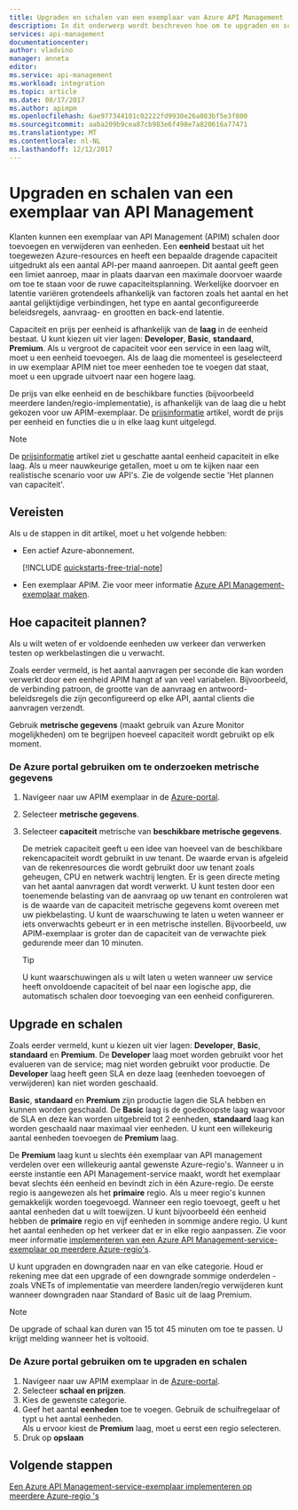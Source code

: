 ```yaml
---
title: Upgraden en schalen van een exemplaar van Azure API Management | Microsoft Docs
description: In dit onderwerp wordt beschreven hoe om te upgraden en schalen van een exemplaar van Azure API Management.
services: api-management
documentationcenter: 
author: vladvino
manager: anneta
editor: 
ms.service: api-management
ms.workload: integration
ms.topic: article
ms.date: 08/17/2017
ms.author: apimpm
ms.openlocfilehash: 6ae977344101c02222fd9930e26a083bf5e3f800
ms.sourcegitcommit: aaba209b9cea87cb983e6f498e7a820616a77471
ms.translationtype: MT
ms.contentlocale: nl-NL
ms.lasthandoff: 12/12/2017
---
```

# <a name="upgrade-and-scale-an-api-management-instance"></a>Upgraden en schalen van een exemplaar van API Management 

Klanten kunnen een exemplaar van API Management (APIM) schalen door toevoegen en verwijderen van eenheden. Een **eenheid** bestaat uit het toegewezen Azure-resources en heeft een bepaalde dragende capaciteit uitgedrukt als een aantal API-per maand aanroepen. Dit aantal geeft geen een limiet aanroep, maar in plaats daarvan een maximale doorvoer waarde om toe te staan voor de ruwe capaciteitsplanning. Werkelijke doorvoer en latentie variëren grotendeels afhankelijk van factoren zoals het aantal en het aantal gelijktijdige verbindingen, het type en aantal geconfigureerde beleidsregels, aanvraag- en grootten en back-end latentie.

Capaciteit en prijs per eenheid is afhankelijk van de **laag** in de eenheid bestaat. U kunt kiezen uit vier lagen: **Developer**, **Basic**, **standaard**, **Premium**. Als u vergroot de capaciteit voor een service in een laag wilt, moet u een eenheid toevoegen. Als de laag die momenteel is geselecteerd in uw exemplaar APIM niet toe meer eenheden toe te voegen dat staat, moet u een upgrade uitvoert naar een hogere laag. 

De prijs van elke eenheid en de beschikbare functies (bijvoorbeeld meerdere landen/regio-implementatie), is afhankelijk van de laag die u hebt gekozen voor uw APIM-exemplaar. De [prijsinformatie](https://azure.microsoft.com/pricing/details/api-management/?ref=microsoft.com&utm_source=microsoft.com&utm_medium=docs&utm_campaign=visualstudio) artikel, wordt de prijs per eenheid en functies die u in elke laag kunt uitgelegd. 

>[!NOTE]
>De [prijsinformatie](https://azure.microsoft.com/pricing/details/api-management/?ref=microsoft.com&utm_source=microsoft.com&utm_medium=docs&utm_campaign=visualstudio) artikel ziet u geschatte aantal eenheid capaciteit in elke laag. Als u meer nauwkeurige getallen, moet u om te kijken naar een realistische scenario voor uw API's. Zie de volgende sectie 'Het plannen van capaciteit'.

## <a name="prerequisites"></a>Vereisten

Als u de stappen in dit artikel, moet u het volgende hebben:

+ Een actief Azure-abonnement.

    [!INCLUDE [quickstarts-free-trial-note](../../includes/quickstarts-free-trial-note.md)]

+ Een exemplaar APIM. Zie voor meer informatie [Azure API Management-exemplaar maken](get-started-create-service-instance.md).

## <a name="how-to-plan-for-capacity"></a>Hoe capaciteit plannen?

Als u wilt weten of er voldoende eenheden uw verkeer dan verwerken testen op werkbelastingen die u verwacht. 

Zoals eerder vermeld, is het aantal aanvragen per seconde die kan worden verwerkt door een eenheid APIM hangt af van veel variabelen. Bijvoorbeeld, de verbinding patroon, de grootte van de aanvraag en antwoord-beleidsregels die zijn geconfigureerd op elke API, aantal clients die aanvragen verzendt.

Gebruik **metrische gegevens** (maakt gebruik van Azure Monitor mogelijkheden) om te begrijpen hoeveel capaciteit wordt gebruikt op elk moment.

### <a name="use-the-azure-portal-to-examine-metrics"></a>De Azure portal gebruiken om te onderzoeken metrische gegevens 

1. Navigeer naar uw APIM exemplaar in de [Azure-portal](https://portal.azure.com/).
2. Selecteer **metrische gegevens**.
3. Selecteer **capaciteit** metrische van **beschikbare metrische gegevens**. 

    De metriek capaciteit geeft u een idee van hoeveel van de beschikbare rekencapaciteit wordt gebruikt in uw tenant. De waarde ervan is afgeleid van de rekenresources die wordt gebruikt door uw tenant zoals geheugen, CPU en netwerk wachtrij lengten. Er is geen directe meting van het aantal aanvragen dat wordt verwerkt. U kunt testen door een toenemende belasting van de aanvraag op uw tenant en controleren wat is de waarde van de capaciteit metrische gegevens komt overeen met uw piekbelasting. U kunt de waarschuwing te laten u weten wanneer er iets onverwachts gebeurt er in een metrische instellen. Bijvoorbeeld, uw APIM-exemplaar is groter dan de capaciteit van de verwachte piek gedurende meer dan 10 minuten.

    >[!TIP]
    > U kunt waarschuwingen als u wilt laten u weten wanneer uw service heeft onvoldoende capaciteit of bel naar een logische app, die automatisch schalen door toevoeging van een eenheid configureren.

## <a name="upgrade-and-scale"></a>Upgrade en schalen 

Zoals eerder vermeld, kunt u kiezen uit vier lagen: **Developer**, **Basic**, **standaard** en **Premium**. De **Developer** laag moet worden gebruikt voor het evalueren van de service; mag niet worden gebruikt voor productie. De **Developer** laag heeft geen SLA en deze laag (eenheden toevoegen of verwijderen) kan niet worden geschaald. 

**Basic**, **standaard** en **Premium** zijn productie lagen die SLA hebben en kunnen worden geschaald. De **Basic** laag is de goedkoopste laag waarvoor de SLA en deze kan worden uitgebreid tot 2 eenheden, **standaard** laag kan worden geschaald naar maximaal vier eenheden. U kunt een willekeurig aantal eenheden toevoegen de **Premium** laag.

De **Premium** laag kunt u slechts één exemplaar van API management verdelen over een willekeurig aantal gewenste Azure-regio's. Wanneer u in eerste instantie een API Management-service maakt, wordt het exemplaar bevat slechts één eenheid en bevindt zich in één Azure-regio. De eerste regio is aangewezen als het **primaire** regio. Als u meer regio's kunnen gemakkelijk worden toegevoegd. Wanneer een regio toevoegt, geeft u het aantal eenheden dat u wilt toewijzen. U kunt bijvoorbeeld één eenheid hebben de **primaire** regio en vijf eenheden in sommige andere regio. U kunt het aantal eenheden op het verkeer dat er in elke regio aanpassen. Zie voor meer informatie [implementeren van een Azure API Management-service-exemplaar op meerdere Azure-regio's](api-management-howto-deploy-multi-region.md).

U kunt upgraden en downgraden naar en van elke categorie. Houd er rekening mee dat een upgrade of een downgrade sommige onderdelen - zoals VNETs of implementatie van meerdere landen/regio verwijderen kunt wanneer downgraden naar Standard of Basic uit de laag Premium.

>[!NOTE]
>De upgrade of schaal kan duren van 15 tot 45 minuten om toe te passen. U krijgt melding wanneer het is voltooid.

### <a name="use-the-azure-portal-to-upgrade-and-scale"></a>De Azure portal gebruiken om te upgraden en schalen

1. Navigeer naar uw APIM exemplaar in de [Azure-portal](https://portal.azure.com/).
2. Selecteer **schaal en prijzen**.
3. Kies de gewenste categorie.
4. Geef het aantal **eenheden** toe te voegen. Gebruik de schuifregelaar of typt u het aantal eenheden.<br/>
    Als u ervoor kiest de **Premium** laag, moet u eerst een regio selecteren.
5. Druk op **opslaan**

## <a name="next-steps"></a>Volgende stappen

[Een Azure API Management-service-exemplaar implementeren op meerdere Azure-regio 's](api-management-howto-deploy-multi-region.md)

